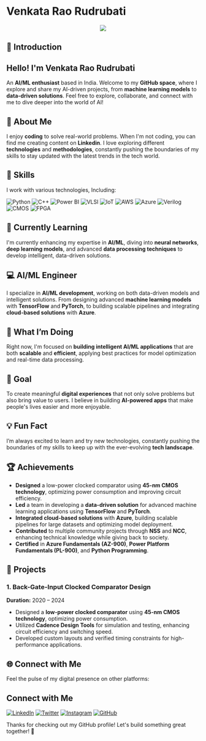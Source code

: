 # Venkata Rao Rudrubati

<div align="center">
  <img src="https://res.cloudinary.com/db9r5kzvb/image/upload/v1704907810/Blue_Gradient_Header_Banner_yzrwlh.png"/>
</div>

## 👋 Introduction
## Hello! I'm Venkata Rao Rudrubati
An **AI/ML enthusiast** based in India. Welcome to my **GitHub space**, where I explore and share my AI-driven projects, from **machine learning models** to **data-driven solutions**. Feel free to explore, collaborate, and connect with me to dive deeper into the world of AI!

## 📌 About Me
I enjoy **coding** to solve real-world problems. When I'm not coding, you can find me creating content on **Linkedin**. I love exploring different **technologies** and **methodologies**, constantly pushing the boundaries of my skills to stay updated with the latest trends in the tech world.

## 🔧 Skills
I work with various technologies, Including:

![Python](https://img.shields.io/badge/-Python-blue?style=flat-square&logo=python&logoColor=white)
![C++](https://img.shields.io/badge/-C++-blue?style=flat-square&logo=c%2B%2B&logoColor=white)
![Power BI](https://img.shields.io/badge/-Power%20BI-blue?style=flat-square&logo=powerbi&logoColor=white)
![VLSI](https://img.shields.io/badge/-VLSI-blue?style=flat-square&logo=VLSI&logoColor=white)
![IoT](https://img.shields.io/badge/-IoT-blue?style=flat-square&logo=IoT&logoColor=white)
![AWS](https://img.shields.io/badge/-AWS-blue?style=flat-square&logo=amazonaws&logoColor=white)
![Azure](https://img.shields.io/badge/-Azure-blue?style=flat-square&logo=microsoftazure&logoColor=white)
![Verilog](https://img.shields.io/badge/-Verilog-blue?style=flat-square&logo=verilog&logoColor=white)
![CMOS](https://img.shields.io/badge/-CMOS-blue?style=flat-square&logo=cmos&logoColor=white)
![FPGA](https://img.shields.io/badge/-FPGA-blue?style=flat-square&logo=fpga&logoColor=white)

## 🌱 **Currently Learning**  

I'm currently enhancing my expertise in **AI/ML**, diving into **neural networks**, **deep learning models**, and advanced **data processing techniques** to develop intelligent, data-driven solutions.

## 💻 **AI/ML Engineer**  

I specialize in **AI/ML development**, working on both data-driven models and intelligent solutions. From designing advanced **machine learning models** with **TensorFlow** and **PyTorch**, to building scalable pipelines and integrating **cloud-based solutions** with **Azure**.

## 🚀 **What I’m Doing**  

Right now, I'm focused on **building intelligent AI/ML applications** that are both **scalable** and **efficient**, applying best practices for model optimization and real-time data processing.

## 🎯 **Goal**  

To create meaningful **digital experiences** that not only solve problems but also bring value to users. I believe in building **AI-powered apps** that make people's lives easier and more enjoyable.

## 💡 **Fun Fact**  

I’m always excited to learn and try new technologies, constantly pushing the boundaries of my skills to keep up with the ever-evolving **tech landscape**.

## 🏆 Achievements
- **Designed** a low-power clocked comparator using **45-nm CMOS technology**, optimizing power consumption and improving circuit efficiency.
- **Led** a team in developing a **data-driven solution** for advanced machine learning applications using **TensorFlow** and **PyTorch**.
- **Integrated cloud-based solutions** with **Azure**, building scalable pipelines for large datasets and optimizing model deployment.
- **Contributed** to multiple community projects through **NSS** and **NCC**, enhancing technical knowledge while giving back to society.
- **Certified** in **Azure Fundamentals (AZ-900)**, **Power Platform Fundamentals (PL-900)**, and **Python Programming**.

## 📂 Projects

### 1. **Back-Gate-Input Clocked Comparator Design**  
   **Duration:** 2020 – 2024  
   - Designed a **low-power clocked comparator** using **45-nm CMOS technology**, optimizing power consumption.
   - Utilized **Cadence Design Tools** for simulation and testing, enhancing circuit efficiency and switching speed.
   - Developed custom layouts and verified timing constraints for high-performance applications.

## 🌐 Connect with Me
Feel the pulse of my digital presence on other platforms:

## Connect with Me

[![LinkedIn](https://img.shields.io/badge/-LinkedIn-blue?style=flat-square&logo=linkedin&logoColor=white)](https://www.linkedin.com/in/venkataraorudrubati)
[![Twitter](https://img.shields.io/badge/-Twitter-1DA1F2?style=flat-square&logo=twitter&logoColor=white)](https://x.com/venkat42704?t=YTq9QZu26X-sQ5KEqYji-g&s=09)
[![Instagram](https://img.shields.io/badge/-Instagram-E4405F?style=flat-square&logo=instagram&logoColor=white)](https://www.instagram.com/venky__1119?igsh=MWptanVnbHZiZ2V4dQ==)
[![GitHub](https://img.shields.io/badge/-GitHub-black?style=flat-square&logo=github&logoColor=white)](https://github.com/venkataraorudrubati)

Thanks for checking out my GitHub profile! Let's build something great together! 🚀
